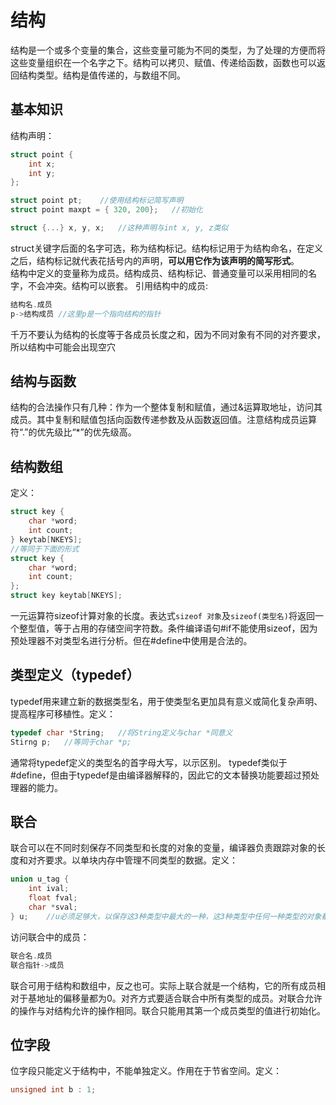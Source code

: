 # 结构
结构是一个或多个变量的集合，这些变量可能为不同的类型，为了处理的方便而将这些变量组织在一个名字之下。结构可以拷贝、赋值、传递给函数，函数也可以返回结构类型。结构是值传递的，与数组不同。

## 基本知识
结构声明：
```C
struct point {
    int x;
    int y;
};

struct point pt;    //使用结构标记简写声明
struct point maxpt = { 320, 200};   //初始化

struct {...} x, y, x;   //这种声明与int x, y, z类似
```
struct关键字后面的名字可选，称为结构标记。结构标记用于为结构命名，在定义之后，结构标记就代表花括号内的声明，**可以用它作为该声明的简写形式**。  
结构中定义的变量称为成员。结构成员、结构标记、普通变量可以采用相同的名字，不会冲突。结构可以嵌套。
引用结构中的成员:
```C
结构名.成员
p->结构成员 //这里p是一个指向结构的指针
```

千万不要认为结构的长度等于各成员长度之和，因为不同对象有不同的对齐要求，所以结构中可能会出现空穴

## 结构与函数
结构的合法操作只有几种：作为一个整体复制和赋值，通过&运算取地址，访问其成员。其中复制和赋值包括向函数传递参数及从函数返回值。注意结构成员运算符“.”的优先级比“\*”的优先级高。

## 结构数组
定义：
```C
struct key {
    char *word;
    int count;
} keytab[NKEYS];
//等同于下面的形式
struct key {
    char *word;
    int count;
};
struct key keytab[NKEYS];
```

一元运算符sizeof计算对象的长度。表达式`sizeof 对象`及`sizeof(类型名)`将返回一个整型值，等于占用的存储空间字符数。条件编译语句#if不能使用sizeof，因为预处理器不对类型名进行分析。但在#define中使用是合法的。

## 类型定义（typedef）
typedef用来建立新的数据类型名，用于使类型名更加具有意义或简化复杂声明、提高程序可移植性。定义：
```C
typedef char *String;   //将String定义与char *同意义
Stirng p;   //等同于char *p;
```
通常将typedef定义的类型名的首字母大写，以示区别。
typedef类似于#define，但由于typedef是由编译器解释的，因此它的文本替换功能要超过预处理器的能力。

## 联合
联合可以在不同时刻保存不同类型和长度的对象的变量，编译器负责跟踪对象的长度和对齐要求。以单块内存中管理不同类型的数据。定义：
```C
union u_tag {
    int ival;
    float fval;
    char *sval;
} u;    //u必须足够大，以保存这3种类型中最大的一种，这3种类型中任何一种类型的对象都可以赋值给u。
```

访问联合中的成员：
```C
联合名.成员
联合指针->成员
```

联合可用于结构和数组中，反之也可。实际上联合就是一个结构，它的所有成员相对于基地址的偏移量都为0。对齐方式要适合联合中所有类型的成员。对联合允许的操作与对结构允许的操作相同。联合只能用其第一个成员类型的值进行初始化。

## 位字段
位字段只能定义于结构中，不能单独定义。作用在于节省空间。定义：
```C
unsigned int b : 1;
```
